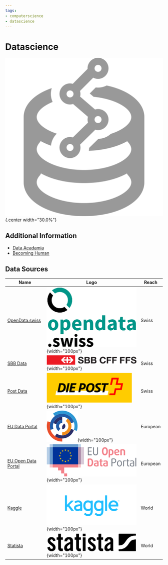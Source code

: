 ```yaml
---
tags:
- computerscience
- datascience
---
```


# Datascience
![](img/logo.svg){.center width="30.0%"}

## Additional Information

- [Data Acadamia](https://datacadamia.com)
- [Becoming Human](https://becominghuman.ai/)

## Data Sources

| Name                                                         | Logo                                           | Reach |
|--------------------------------------------------------------|------------------------------------------------|-------|
| [OpenData.swiss](https://opendata.swiss)                     | ![](img/opendata-swiss.svg){width="100px"}     | Swiss |
| [SBB Data](https://data.sbb.ch)                              | ![](img/sbb.svg){width="100px"}                | Swiss |
| [Post Data](https://swisspost.opendatasoft.com)              | ![](img/post.svg){width="100px"}               | Swiss |
| [EU Data Portal](https://www.europeandataportal.eu)          | ![](img/europeandataportal.svg){width="100px"} | European |
| [EU Open Data Portal](https://data.europa.eu/euodp/en/data/) | ![](img/euodp.png){width="100px"}              | European |
| [Kaggle](https://www.kaggle.com/)                            | ![](img/kaggle.svg){width="100px"}             | World |
| [Statista](https://www.statista.com)                         | ![](img/statista.svg){width="100px"}           | World |
